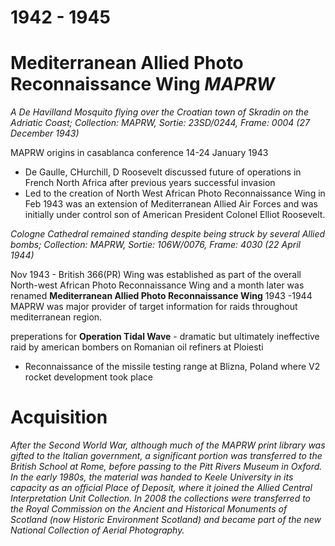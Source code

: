 # 1942 - 1945 

# Mediterranean Allied Photo Reconnaissance Wing _MAPRW_

_A De Havilland Mosquito flying over the Croatian town of Skradin on the Adriatic Coast; Collection: MAPRW, Sortie: 23SD/0244, Frame: 0004 (27 December 1943)_


MAPRW origins in casablanca conference 14-24 January 1943 
- De Gaulle, CHurchill, D Roosevelt discussed future of operations in French North Africa after previous years successful invasion 
- Led to the creation of North West African Photo Reconnaissance Wing in Feb 1943 
    was an extension of Mediterranean Allied Air Forces and was initially under control son of American President Colonel Elliot Roosevelt. 


_Cologne Cathedral remained standing despite being struck by several Allied bombs; Collection: MAPRW, Sortie: 106W/0076, Frame: 4030 (22 April 1944)_

Nov 1943 - British 366(PR) Wing was established as part of the overall North-west African Photo Reconnaissance Wing and a month later was renamed **Mediterranean Allied Photo Reconnaissance Wing**
1943 -1944 MAPRW was major provider of target information for raids throughout mediterranean region. 

preperations for **Operation Tidal Wave** - dramatic but ultimately ineffective raid by american bombers on Romanian oil refiners at Ploiesti 
- Reconnaissance of the missile testing range at Blizna, Poland where V2 rocket development took place


# Acquisition

_After the Second World War, although much of the MAPRW print library was gifted to the Italian government, a significant portion was transferred to the British School at Rome, before passing to the Pitt Rivers Museum in Oxford. In the early 1980s, the material was handed to Keele University in its capacity as an official Place of Deposit, where it joined the Allied Central Interpretation Unit Collection. In 2008 the collections were transferred to the Royal Commission on the Ancient and Historical Monuments of Scotland (now Historic Environment Scotland) and became part of the new National Collection of Aerial Photography._



